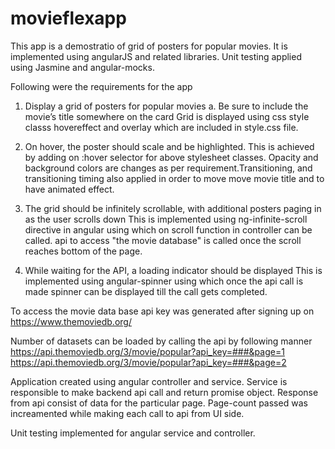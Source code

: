 # movieflexapp

This app is a demostratio of grid of posters for popular movies. It is implemented using angularJS and related libraries.
Unit testing applied using Jasmine and angular-mocks.

Following were the requirements for the app
1. Display a grid of posters for popular movies
    a. Be sure to include the movie’s title somewhere on the card
  Grid is displayed using css style classs hovereffect and overlay which are included in style.css file.

2. On hover, the poster should scale and be highlighted.
  This is achieved by adding on :hover selector for above stylesheet classes. Opacity and background colors are changes as per requirement.Transitioning, and transitioning timing also applied in order to move move movie title and to have animated effect.
3. The grid should be infinitely scrollable, with additional posters paging in as the user
scrolls down
   This is implemented using ng-infinite-scroll directive in angular using which on scroll function in controller can be called.
   api to access "the movie database" is called once the scroll reaches bottom of the page.

4. While waiting for the API, a loading indicator should be displayed
   This is implemented using angular-spinner using which once the api call is made spinner can be displayed till the call gets completed.

To access the movie data base api key was generated after signing up on
https://www.themoviedb.org/

Number of datasets can be loaded by calling the api by following manner 
https://api.themoviedb.org/3/movie/popular?api_key=###&page=1
https://api.themoviedb.org/3/movie/popular?api_key=###&page=2

Application created using angular controller and service. Service is responsible to make backend api call and return promise object.
Response from api consist of data for the particular page. 
Page-count passed was increamented while making each call to api from UI side.

Unit testing implemented for angular service and controller.
